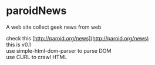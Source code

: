 paroidNews
==========

A web site collect geek news from web

check this [http://paroid.org/news](http://paroid.org/news)   
this is v0.1  
use simple-html-dom-parser to parse DOM  
use CURL to crawl HTML

